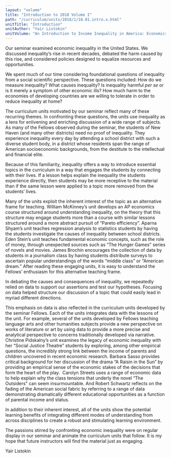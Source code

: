 ```yaml
---
layout: "volume"
title: "Introduction to 2018 Volume I"
path: "/curriculum/units/2018/1/18.01.intro.x.html"
unitTitle: "Introduction"
unitAuthor: "Yair Listokin"
unitVolume: "An Introduction to Income Inequality in America: Economics, History, Law"
---
```

<main>
 <p>
  Our seminar examined economic inequality in the United States. We discussed inequality’s rise in recent decades, debated the harm caused by this rise, and considered policies designed to equalize resources and opportunities.
 </p>
 <p>
  We spent much of our time considering foundational questions of inequality from a social scientific perspective. These questions included: How do we measure inequality? What causes inequality? Is inequality harmful
  <em>
   per se
  </em>
  or is it merely a symptom of other economic ills? How much harm to the economies of developing countries are we willing to tolerate in order to reduce inequality at home?
 </p>
 <p>
  The curriculum units motivated by our seminar reflect many of these recurring themes. In confronting these questions, the units use inequality as a lens for enlivening and enriching discussion of a wide range of subjects. As many of the Fellows observed during the seminar, the students of New Haven (and many other districts) need no proof of inequality. They experience inequality every day by attending a school district with such a diverse student body, in a district whose residents span the range of American socioeconomic backgrounds, from the destitute to the intellectual and financial elite.
 </p>
 <p>
  Because of this familiarity, inequality offers a way to introduce essential topics in the curriculum in a way that engages the students by connecting with their lives. If a lesson helps explain the inequality the students experience directly, then students may be more receptive to the material than if the same lesson were applied to a topic more removed from the students’ lives.
 </p>
 <p>
  Many of the units exploit the inherent interest of the topic as an alternative frame for teaching. William McKinney’s unit develops an AP economics course structured around understanding inequality, on the theory that this structure may engage students more than a course with similar lessons structured around a more abstract pursuit of “Pareto efficiency”. Aparna Shyam’s unit teaches regression analysis to statistics students by having the students investigate the causes of inequality between school districts. Eden Stein’s unit teaches fundamental economic concepts, such as the role of money, through unexpected sources such as “The Hunger Games” series of novels and movies. James Brochin encourages the collection of data by students in a journalism class by having students distribute surveys to ascertain popular understandings of the words “middle class” or “American dream.” After reading these engaging units, it is easy to understand the Fellows’ enthusiasm for this alternative teaching frame.
 </p>
 <p>
  In debating the causes and consequences of inequality, we repeatedly relied on data to support our assertions and test our hypotheses. Focusing on data helped structure our discussion of a topic that could easily lead in myriad different directions.
 </p>
 <p>
  This emphasis on data is also reflected in the curriculum units developed by the seminar Fellows. Each of the units integrates data with the lessons of the unit. For example, several of the units developed by Fellows teaching language arts and other humanities subjects provide a new perspective on works of literature or art by using data to provide a more precise and analytical perspective to concerns traditionally developed via narrative. Christine Pidskalny’s unit examines the legacy of economic inequality with her “Social Justice Theatre” students by exploring, among other empirical questions, the incredibly strong link between the income of parents and children uncovered in recent economic research. Barbara Sasso provides critical background for her discussion of the drama “A Raisin in the Sun” by providing an empirical sense of the economic stakes of the decisions that form the heart of the play.  Carolyn Streets uses a range of economic data to help explain why the class tensions that underly the novel “The Outsiders” can seem insurmountable. And Robert Schwartz reflects on the fading of the American social fabric by referring to a range of data demonstrating dramatically different educational opportunities as a function of parental income and status.
 </p>
 <p>
  In addition to their inherent interest, all of the units show the potential learning benefits of integrating different modes of understanding from across disciplines to create a robust and stimulating learning environment.
 </p>
 <p>
  The passions stirred by confronting economic inequality were on regular display in our seminar and animate the curriculum units that follow. It is my hope that future instructors will find the material just as engaging.
 </p>
 <p>
  Yair Listokin
 </p>
</main>